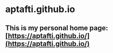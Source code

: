 # aptafti.github.io

## This is my personal home page: [https://aptafti.github.io/](https://aptafti.github.io/)

